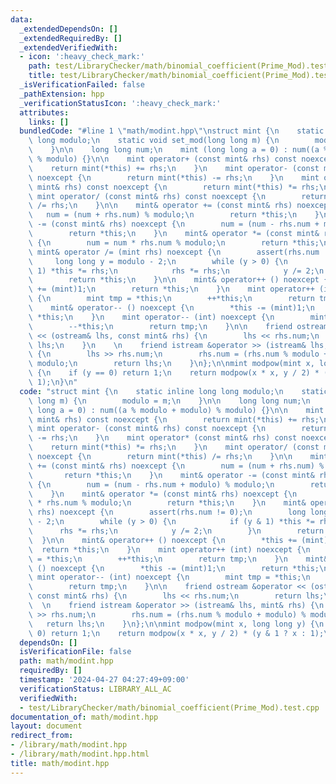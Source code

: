 ```yaml
---
data:
  _extendedDependsOn: []
  _extendedRequiredBy: []
  _extendedVerifiedWith:
  - icon: ':heavy_check_mark:'
    path: test/LibraryChecker/math/binomial_coefficient(Prime_Mod).test.cpp
    title: test/LibraryChecker/math/binomial_coefficient(Prime_Mod).test.cpp
  _isVerificationFailed: false
  _pathExtension: hpp
  _verificationStatusIcon: ':heavy_check_mark:'
  attributes:
    links: []
  bundledCode: "#line 1 \"math/modint.hpp\"\nstruct mint {\n    static inline long\
    \ long modulo;\n    static void set_mod(long long m) {\n        modulo = m;\n\
    \    }\n\n    long long num;\n    mint (long long a = 0) : num((a % modulo + modulo)\
    \ % modulo) {}\n\n    mint operator+ (const mint& rhs) const noexcept {\n    \
    \    return mint(*this) += rhs;\n    }\n    mint operator- (const mint& rhs) const\
    \ noexcept {\n        return mint(*this) -= rhs;\n    }\n    mint operator* (const\
    \ mint& rhs) const noexcept {\n        return mint(*this) *= rhs;\n    }\n   \
    \ mint operator/ (const mint& rhs) const noexcept {\n        return mint(*this)\
    \ /= rhs;\n    }\n\n    mint& operator += (const mint& rhs) noexcept {\n     \
    \   num = (num + rhs.num) % modulo;\n        return *this;\n    }\n    mint& operator\
    \ -= (const mint& rhs) noexcept {\n        num = (num - rhs.num + modulo) % modulo;\n\
    \        return *this;\n    }\n    mint& operator *= (const mint& rhs) noexcept\
    \ {\n        num = num * rhs.num % modulo;\n        return *this;\n    }\n   \
    \ mint& operator /= (mint rhs) noexcept {\n        assert(rhs.num != 0);\n   \
    \     long long y = modulo - 2;\n        while (y > 0) {\n            if (y &\
    \ 1) *this *= rhs;\n            rhs *= rhs;\n            y /= 2;\n        }\n\
    \        return *this;\n    }\n\n    mint& operator++ () noexcept {\n        *this\
    \ += (mint)1;\n        return *this;\n    }\n    mint operator++ (int) noexcept\
    \ {\n        mint tmp = *this;\n        ++*this;\n        return tmp;\n    }\n\
    \    mint& operator-- () noexcept {\n        *this -= (mint)1;\n        return\
    \ *this;\n    }\n    mint operator-- (int) noexcept {\n        mint tmp = *this;\n\
    \        --*this;\n        return tmp;\n    }\n\n    friend ostream &operator\
    \ << (ostream& lhs, const mint& rhs) {\n        lhs << rhs.num;\n        return\
    \ lhs;\n    }\n    \n    friend istream &operator >> (istream& lhs, mint& rhs)\
    \ {\n        lhs >> rhs.num;\n        rhs.num = (rhs.num % modulo + modulo) %\
    \ modulo;\n        return lhs;\n    }\n};\n\nmint modpow(mint x, long long y)\
    \ {\n    if (y == 0) return 1;\n    return modpow(x * x, y / 2) * (y & 1 ? x :\
    \ 1);\n}\n"
  code: "struct mint {\n    static inline long long modulo;\n    static void set_mod(long\
    \ long m) {\n        modulo = m;\n    }\n\n    long long num;\n    mint (long\
    \ long a = 0) : num((a % modulo + modulo) % modulo) {}\n\n    mint operator+ (const\
    \ mint& rhs) const noexcept {\n        return mint(*this) += rhs;\n    }\n   \
    \ mint operator- (const mint& rhs) const noexcept {\n        return mint(*this)\
    \ -= rhs;\n    }\n    mint operator* (const mint& rhs) const noexcept {\n    \
    \    return mint(*this) *= rhs;\n    }\n    mint operator/ (const mint& rhs) const\
    \ noexcept {\n        return mint(*this) /= rhs;\n    }\n\n    mint& operator\
    \ += (const mint& rhs) noexcept {\n        num = (num + rhs.num) % modulo;\n \
    \       return *this;\n    }\n    mint& operator -= (const mint& rhs) noexcept\
    \ {\n        num = (num - rhs.num + modulo) % modulo;\n        return *this;\n\
    \    }\n    mint& operator *= (const mint& rhs) noexcept {\n        num = num\
    \ * rhs.num % modulo;\n        return *this;\n    }\n    mint& operator /= (mint\
    \ rhs) noexcept {\n        assert(rhs.num != 0);\n        long long y = modulo\
    \ - 2;\n        while (y > 0) {\n            if (y & 1) *this *= rhs;\n      \
    \      rhs *= rhs;\n            y /= 2;\n        }\n        return *this;\n  \
    \  }\n\n    mint& operator++ () noexcept {\n        *this += (mint)1;\n      \
    \  return *this;\n    }\n    mint operator++ (int) noexcept {\n        mint tmp\
    \ = *this;\n        ++*this;\n        return tmp;\n    }\n    mint& operator--\
    \ () noexcept {\n        *this -= (mint)1;\n        return *this;\n    }\n   \
    \ mint operator-- (int) noexcept {\n        mint tmp = *this;\n        --*this;\n\
    \        return tmp;\n    }\n\n    friend ostream &operator << (ostream& lhs,\
    \ const mint& rhs) {\n        lhs << rhs.num;\n        return lhs;\n    }\n  \
    \  \n    friend istream &operator >> (istream& lhs, mint& rhs) {\n        lhs\
    \ >> rhs.num;\n        rhs.num = (rhs.num % modulo + modulo) % modulo;\n     \
    \   return lhs;\n    }\n};\n\nmint modpow(mint x, long long y) {\n    if (y ==\
    \ 0) return 1;\n    return modpow(x * x, y / 2) * (y & 1 ? x : 1);\n}"
  dependsOn: []
  isVerificationFile: false
  path: math/modint.hpp
  requiredBy: []
  timestamp: '2024-04-27 04:27:49+09:00'
  verificationStatus: LIBRARY_ALL_AC
  verifiedWith:
  - test/LibraryChecker/math/binomial_coefficient(Prime_Mod).test.cpp
documentation_of: math/modint.hpp
layout: document
redirect_from:
- /library/math/modint.hpp
- /library/math/modint.hpp.html
title: math/modint.hpp
---
```

